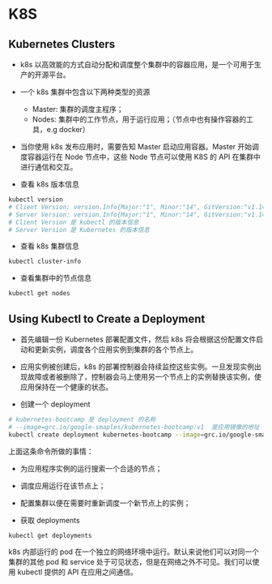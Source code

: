 # K8S

## Kubernetes Clusters

- k8s 以高效能的方式自动分配和调度整个集群中的容器应用，是一个可用于生产的开源平台。
- 一个 k8s 集群中包含以下两种类型的资源
  - Master: 集群的调度主程序；
  - Nodes: 集群中的工作节点，用于运行应用；（节点中也有操作容器的工具，e.g docker）
- 当你使用 k8s 发布应用时，需要告知 Master 启动应用容器。Master 开始调度容器运行在 Node 节点中，这些 Node 节点可以使用 K8S 的 API 在集群中进行通信和交互。

- 查看 k8s 版本信息
```bash
kubectl version
# Client Version: version.Info{Major:"1", Minor:"14", GitVersion:"v1.14.7", GitCommit:"8fca2ec50a6133511b771a11559e24191b1aa2b4", GitTreeState:"clean", BuildDate:"2019-09-18T14:47:22Z", GoVersion:"go1.12.9", Compiler:"gc", Platform:"darwin/amd64"}
# Server Version: version.Info{Major:"1", Minor:"14", GitVersion:"v1.14.7", GitCommit:"8fca2ec50a6133511b771a11559e24191b1aa2b4", GitTreeState:"clean", BuildDate:"2019-09-18T14:39:02Z", GoVersion:"go1.12.9", Compiler:"gc", Platform:"linux/amd64"}
# Client Version 是 kubectl 的版本信息
# Server Version 是 Kubernetes 的版本信息
```

- 查看 k8s 集群信息
```bash
kubectl cluster-info
```

- 查看集群中的节点信息
```bash
kubectl get nodes
```

## Using Kubectl to Create a Deployment

- 首先编辑一份 Kubernetes 部署配置文件，然后 k8s 将会根据这份配置文件启动和更新实例，调度各个应用实例到集群的各个节点上。
- 应用实例被创建后，k8s 的部署控制器会持续监控这些实例。一旦发现实例出现故障或者被删除了，控制器会马上使用另一个节点上的实例替换该实例，使应用保持在一个健康的状态。

- 创建一个 deployment

```bash
# kubernetes-bootcamp 是 deployment 的名称
# --image=grc.io/google-smaples/kubernetes-bootcamp:v1  是应用镜像的地址
kubectl create deployment kubernetes-bootcamp --image=grc.io/google-smaples/kubernetes-bootcamp:v1
```

上面这条命令所做的事情：
  - 为应用程序实例的运行搜索一个合适的节点；
  - 调度应用运行在该节点上；
  - 配置集群以便在需要时重新调度一个新节点上的实例；

- 获取 deployments

```bash
kubectl get deployments
```

k8s 内部运行的 pod 在一个独立的网络环境中运行。默认来说他们可以对同一个集群的其他 pod 和 service 处于可见状态，但是在网络之外不可见。我们可以使用 kubectl 提供的 API 在应用之间通信。